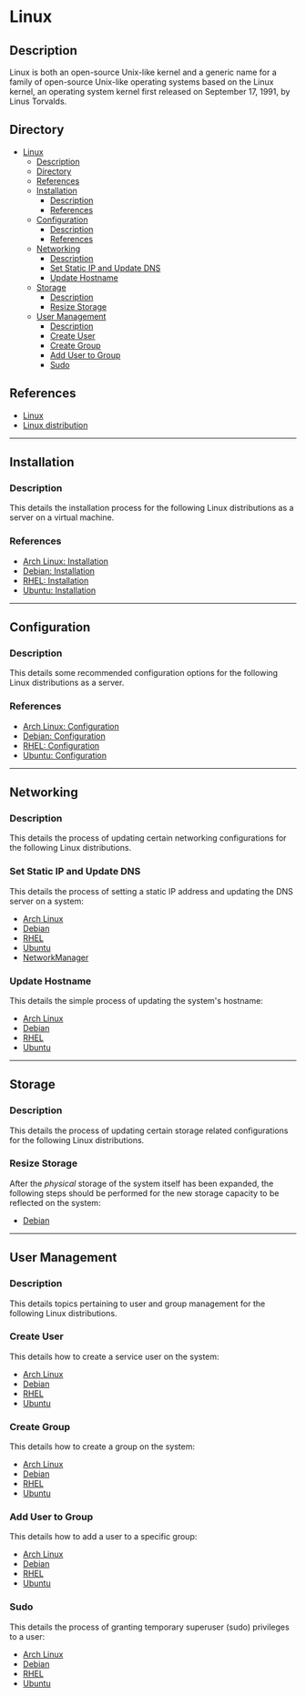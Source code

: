 # Linux

## Description

Linux is both an open-source Unix-like kernel and a generic name for a family of open-source Unix-like operating systems based on the Linux kernel, an operating system kernel first released on September 17, 1991, by Linus Torvalds.

## Directory

- [Linux](#linux)
  - [Description](#description)
  - [Directory](#directory)
  - [References](#references)
  - [Installation](#installation)
    - [Description](#description-1)
    - [References](#references-1)
  - [Configuration](#configuration)
    - [Description](#description-2)
    - [References](#references-2)
  - [Networking](#networking)
    - [Description](#description-3)
    - [Set Static IP and Update DNS](#set-static-ip-and-update-dns)
    - [Update Hostname](#update-hostname)
  - [Storage](#storage)
    - [Description](#description-4)
    - [Resize Storage](#resize-storage)
  - [User Management](#user-management)
    - [Description](#description-5)
    - [Create User](#create-user)
    - [Create Group](#create-group)
    - [Add User to Group](#add-user-to-group)
    - [Sudo](#sudo)

## References

- [Linux](https://en.wikipedia.org/wiki/Linux)
- [Linux distribution](https://en.wikipedia.org/wiki/Linux_distribution)

---

## Installation

### Description

This details the installation process for the following Linux distributions as a server on a virtual machine.

### References

- [Arch Linux: Installation](arch.md#installation)
- [Debian: Installation](debian.md#installation)
- [RHEL: Installation](rhel.md#installation)
- [Ubuntu: Installation](ubuntu.md#installation)

---

## Configuration

### Description

This details some recommended configuration options for the following Linux distributions as a server.

### References

- [Arch Linux: Configuration](arch.md#configuration)
- [Debian: Configuration](debian.md#configuration)
- [RHEL: Configuration](rhel.md#configuration)
- [Ubuntu: Configuration](ubuntu.md#configuration)

---

## Networking

### Description

This details the process of updating certain networking configurations for the following Linux distributions.

### Set Static IP and Update DNS

This details the process of setting a static IP address and updating the DNS server on a system:

- [Arch Linux](arch.md#set-static-ip-and-update-dns)
- [Debian](debian.md#set-static-ip-and-update-dns)
- [RHEL](rhel.md#set-static-ip-and-update-dns)
- [Ubuntu](ubuntu.md#set-static-ip-and-update-dns)
- [NetworkManager](networkmanager.md#set-static-ip-and-update-dns)

### Update Hostname

This details the simple process of updating the system's hostname:

- [Arch Linux](arch.md#update-hostname)
- [Debian](debian.md#update-hostname)
- [RHEL](rhel.md#update-hostname)
- [Ubuntu](ubuntu.md#update-hostname)

---

## Storage

### Description

This details the process of updating certain storage related configurations for the following Linux distributions.

### Resize Storage

After the _physical_ storage of the system itself has been expanded, the following steps should be performed for the new storage capacity to be reflected on the system:

- [Debian](debian.md#resize-storage)

---

## User Management

### Description

This details topics pertaining to user and group management for the following Linux distributions.

### Create User

This details how to create a service user on the system:

- [Arch Linux](arch.md#create-user)
- [Debian](debian.md#create-user)
- [RHEL](rhel.md#create-user)
- [Ubuntu](ubuntu.md#create-user)

### Create Group

This details how to create a group on the system:

- [Arch Linux](arch.md#create-group)
- [Debian](debian.md#create-group)
- [RHEL](rhel.md#create-group)
- [Ubuntu](ubuntu.md#create-group)

### Add User to Group

This details how to add a user to a specific group:

- [Arch Linux](arch.md#add-user-to-group)
- [Debian](debian.md#add-user-to-group)
- [RHEL](rhel.md#add-user-to-group)
- [Ubuntu](ubuntu.md#add-user-to-group)

### Sudo

This details the process of granting temporary superuser (sudo) privileges to a user:

- [Arch Linux](arch.md#sudo)
- [Debian](debian.md#sudo)
- [RHEL](rhel.md#sudo)
- [Ubuntu](ubuntu.md#sudo)
